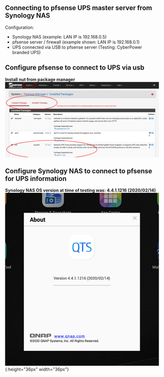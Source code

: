 ## Connecting to pfsense UPS master server from Synology NAS
Configuration:
- Synology NAS (example: LAN IP is 192.168.0.5)
- pfsense server / firewall (example shown: LAN IP is 192.168.0.1)
- UPS connected via USB to pfsense server (Testing: CyberPower branded UPS)

## Configure pfsense to connect to UPS via usb
**Install nut from package manager**
![pfsense nut package](/ups/pfsense_ups_config_package.png)

## Configure Synology NAS to connect to pfsense for UPS information
**Synology NAS OS version at time of testing was: 4.4.1.1216 (2020/02/14)**
![Synology Version](/ups/synology_nas_ups_version.png){:height="36px" width="36px"}



